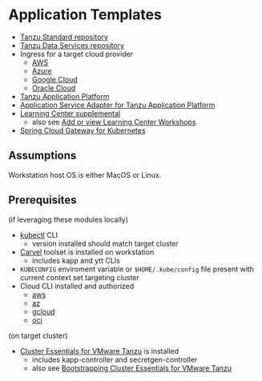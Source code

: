 # Application Templates

* [Tanzu Standard repository](tanzu/standard)
* [Tanzu Data Services repository](tanzu/data-services)
* Ingress for a target cloud provider
  * [AWS](tanzu/ingress/aws)
  * [Azure](tanzu/ingress/azure)
  * [Google Cloud](tanzu/ingress/google)
  * [Oracle Cloud](tanzu/ingress/oracle)
* [Tanzu Application Platform](tanzu/application-platform)
* [Application Service Adapter for Tanzu Application Platform](tanzu/application-service-adapter)
* [Learning Center supplemental](tanzu/learningcenter/supplemental)
  * also see [Add or view Learning Center Workshops](../docs/add-or-view-learningcenter-workshops/README.md)
* [Spring Cloud Gateway for Kubernetes](tanzu/spring-cloud-gateway)

## Assumptions

Workstation host OS is either MacOS or Linux.

## Prerequisites

(if leveraging these modules locally)

* [kubectl](https://kubernetes.io/docs/tasks/tools/#kubectl) CLI
  * version installed should match target cluster
* [Carvel](https://carvel.dev) toolset is installed on workstation
  * includes kapp and ytt CLIs
* `KUBECONFIG` enviroment variable or `$HOME/.kube/config` file present with current context set targeting cluster
* Cloud CLI installed and authorized
  * [aws](https://docs.aws.amazon.com/cli/latest/userguide/getting-started-install.html)
  * [az](https://learn.microsoft.com/en-us/cli/azure/install-azure-cli)
  * [gcloud](https://cloud.google.com/sdk/docs/install)
  * [oci](https://docs.oracle.com/en-us/iaas/Content/API/SDKDocs/cliinstall.htm)

(on target cluster)

* [Cluster Essentials for VMware Tanzu](https://docs.vmware.com/en/Cluster-Essentials-for-VMware-Tanzu/1.8/cluster-essentials/deploy.html) is installed
  * includes kapp-controller and secretgen-controller
  * also see [Bootstrapping Cluster Essentials for VMware Tanzu](https://github.com/alexandreroman/tanzu-cluster-essentials-bootstrap)
